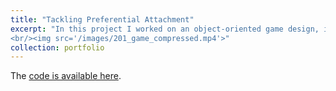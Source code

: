 ```yaml
---
title: "Tackling Preferential Attachment"
excerpt: "In this project I worked on an object-oriented game design, influenced by network theory. Namely, “preferential attachment” social network: where the influence of a person is dependent on ..... Some more comments... [here](/files/class_diagram.pdf) is the link to the class diagram.
<br/><img src='/images/201_game_compressed.mp4'>"
collection: portfolio
---
```

The [code is available here](https://github.com/metedb/Preferential-Attachment-Game.git).